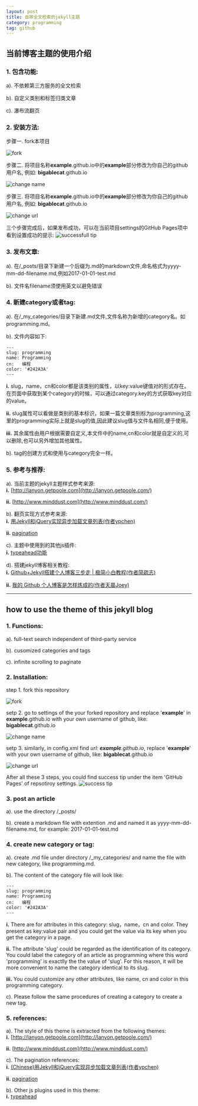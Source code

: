 ```yaml
---
layout: post
title: 自带全文检索的jekyll主题
category: programming
tag: github
---
```


## 当前博客主题的使用介绍

### 1. 包含功能:
a). 不依赖第三方服务的全文检索  

b). 自定义类别和标签归类文章  

c). 瀑布流翻页  

### 2. 安装方法:
步骤一. fork本项目

![fork](https://raw.githubusercontent.com/bigablecat/example.github.io/master/public/img/fork.png)  

步骤二. 将项目名称**example**.github.io中的**example**部分修改为你自己的github用户名, 例如: **bigablecat**.github.io

![change name](https://raw.githubusercontent.com/bigablecat/example.github.io/master/public/img/change_name.png)  

步骤三. 将项目名称**example**.github.io中的**example**部分修改为你自己的github用户名, 例如: **bigablecat**.github.io

![change url](https://raw.githubusercontent.com/bigablecat/example.github.io/master/public/img/change_url.png)  

三个步骤完成后，如果发布成功，可以在当前项目settings的GitHub Pages项中看到设置成功的提示:
![successfull tip](https://raw.githubusercontent.com/bigablecat/example.github.io/master/public/img/published.png)  


### 3. 发布文章:
a). 在/_posts/目录下新建一个后缀为.md的markdown文件,命名格式为yyyy-mm-dd-filename.md,例如2017-01-01-test.md

b). 文件名filename须使用英文以避免错误

### 4. 新建category或者tag:
a). 在/_my_categories/目录下新建.md文件,文件名称为新增的category名。如programming.md。

b). 文件内容如下:  
```shell
---
slug: programming
name: Programming
cn:   编程
color: '#242A3A'
---
```
**i.** slug，name，cn和color都是该类别的属性，以key:value键值对的形式存在。在页面中获取到某个category的时候，可以通过category.key的方式获取key对应的value。  

**ii.** slug属性可以看做是类别的基本标识，如果一篇文章类别标为programming,这里的programming实际上就是slug的值,因此建议slug值与文件名相同,便于使用。  

**iii.** 其余属性由用户根据需要自定义,本文件中的name,cn和color就是自定义的,可以删除,也可以另外增加其他属性。  

b). tag的创建方式和使用与category完全一样。

### 5. 参考与推荐:
a). 当前主题的jekyll主题样式参考来源:  
**i.** [http://lanyon.getpoole.com](http://lanyon.getpoole.com/)  

**ii.** [http://www.minddust.com](http://www.minddust.com/)  

b). 翻页实现方式参考来源:  
**i.** [用Jekyll和jQuery实现异步加载文章列表(作者ypchen)](https://alfred-sun.github.io/blog/2014/12/11/jekykll-jquery-asyn-load/)  

**ii.** [pagination](http://imakewebthings.com/waypoints/)  

c). 主题中使用到的其他js插件:  
**i.** [typeahead功能](http://www.runningcoder.org/jquerytypeahead/)  

d). 搭建jekyll博客相关教程:  
**i.** [Github+Jekyll搭建个人博客三步走 | 极简小白教程(作者简疏志)](http://www.jianshu.com/p/95646037acdc/)  

**ii.** [我的 Github 个人博客是怎样炼成的(作者天晨Joey)](http://www.jianshu.com/p/4fd3cb0a11da/)  


***

## how to use the theme of this jekyll blog

### 1. Functions:  
a). full-text search independent of third-party service
  
b). cusomized categories and tags  

c). infinite scrolling to paginate  

### 2. Installation:  
step 1. fork this repository

![fork](https://raw.githubusercontent.com/bigablecat/example.github.io/master/public/img/fork.png)

setp 2. go to settings of the your forked repository and replace '**example**' in **example**.github.io with your own username of github, like: **bigablecat**.github.io

![change name](https://raw.githubusercontent.com/bigablecat/example.github.io/master/public/img/change_name.png)

setp 3. similarly, in config.xml find *url: **example**.github.io*, replace '**example**' with your own username of github, like: **bigablecat**.github.io

![change url](https://raw.githubusercontent.com/bigablecat/example.github.io/master/public/img/change_url.png)

After all these 3 steps, you could find success tip under the item 'GitHub Pages' of repsotiroy settings. 
![success tip](https://raw.githubusercontent.com/bigablecat/example.github.io/master/public/img/published.png)


### 3. post an article
a). use the directory /_posts/  

b). create a markdown file with extention .md and named it as yyyy-mm-dd-filename.md, for example: 2017-01-01-test.md

### 4. create new category or tag:  
a). create .md file under directory /_my_categories/ and name the file with new category, like programming.md.  

b). The content of the category file will look like:  
```shell
---
slug: programming
name: Programming
cn:   编程
color: '#242A3A'
---
```
**i.** There are for attributes in this category: slug，name，cn and color. They present as key:value pair and you could get the value via its key when you get the category in a page.  

**ii.** The attribute 'slug' could be regarded as the identification of its category. You could label the category of an article as programming where this word 'programming' is exactlly the the value of 'slug'. For this reason, it will be more convenient to name the category identical to its slug.  

**iii.** You could customize any other attributes, like name, cn and color in this programming category.  

c). Please follow the same procedures of creating a category to create a new tag.  

### 5. references:  
a). The style of this theme is extracted from the following themes:  
**i.** [http://lanyon.getpoole.com](http://lanyon.getpoole.com/)  

**ii.** [http://www.minddust.com](http://www.minddust.com/)  

c). The pagination references:  
**i.** [(Chinese)用Jekyll和jQuery实现异步加载文章列表(作者ypchen)](https://alfred-sun.github.io/blog/2014/12/11/jekykll-jquery-asyn-load/)  

**ii.** [pagination](http://imakewebthings.com/waypoints/)  

b). Other js plugins used in this theme:  
**i.** [typeahead](http://www.runningcoder.org/jquerytypeahead/)  
